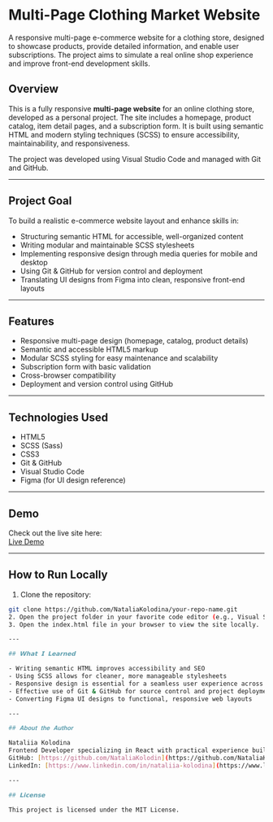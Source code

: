 # Multi-Page Clothing Market Website

A responsive multi-page e-commerce website for a clothing store, designed to showcase products, provide detailed information, and enable user subscriptions. The project aims to simulate a real online shop experience and improve front-end development skills.

## Overview

This is a fully responsive **multi-page website** for an online clothing store, developed as a personal project. The site includes a homepage, product catalog, item detail pages, and a subscription form. It is built using semantic HTML and modern styling techniques (SCSS) to ensure accessibility, maintainability, and responsiveness.

The project was developed using Visual Studio Code and managed with Git and GitHub.

---

## Project Goal

To build a realistic e-commerce website layout and enhance skills in:

- Structuring semantic HTML for accessible, well-organized content
- Writing modular and maintainable SCSS stylesheets
- Implementing responsive design through media queries for mobile and desktop
- Using Git & GitHub for version control and deployment
- Translating UI designs from Figma into clean, responsive front-end layouts

---

## Features

- Responsive multi-page design (homepage, catalog, product details)
- Semantic and accessible HTML5 markup
- Modular SCSS styling for easy maintenance and scalability
- Subscription form with basic validation
- Cross-browser compatibility
- Deployment and version control using GitHub

---

## Technologies Used

- HTML5  
- SCSS (Sass)  
- CSS3  
- Git & GitHub  
- Visual Studio Code  
- Figma (for UI design reference)

---

## Demo

Check out the live site here:  
[Live Demo](https://nataliakolodina.github.io/)

---

## How to Run Locally

1. Clone the repository:  
```bash
git clone https://github.com/NataliaKolodina/your-repo-name.git
2. Open the project folder in your favorite code editor (e.g., Visual Studio Code).
3. Open the index.html file in your browser to view the site locally.

---

## 𝗪𝗵𝗮𝘁 𝗜 𝗟𝗲𝗮𝗿𝗻𝗲𝗱

- Writing semantic HTML improves accessibility and SEO
- Using SCSS allows for cleaner, more manageable stylesheets
- Responsive design is essential for a seamless user experience across devices
- Effective use of Git & GitHub for source control and project deployment
- Converting Figma UI designs to functional, responsive web layouts

---

## 𝐀𝐛𝐨𝐮𝐭 𝐭𝐡𝐞 𝐀𝐮𝐭𝐡𝐨𝐫

Nataliia Kolodina
Frontend Developer specializing in React with practical experience building interactive and user-friendly web applications focused on health and wellbeing.
GitHub: [https://github.com/NataliaKolodin](https://github.com/NataliaKolodina)a
LinkedIn: [https://www.linkedin.com/in/nataliia-kolodina](https://www.linkedin.com/in/nataliia-kolodina/)

---

## 𝗟𝗶𝗰𝗲𝗻𝘀𝗲

This project is licensed under the MIT License.
